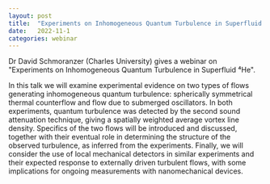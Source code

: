 ```yaml
---
layout: post
title:  "Experiments on Inhomogeneous Quantum Turbulence in Superfluid ⁴He"
date:   2022-11-1
categories: webinar
---
```

Dr David Schmoranzer (Charles University) gives a webinar on "Experiments on Inhomogeneous Quantum Turbulence in Superfluid ⁴He".


In this talk we will examine experimental evidence on two types of flows generating inhomogeneous quantum turbulence: spherically symmetrical thermal counterflow and flow due to submerged oscillators. In both experiments, quantum turbulence was detected by the second sound attenuation technique, giving a spatially weighted average vortex line density. Specifics of the two flows will be introduced and discussed, together with their eventual role in determining the structure of the observed turbulence, as inferred from the experiments. Finally, we will consider the use of local mechanical detectors in similar experiments and their expected response to externally driven turbulent flows, with some implications for ongoing measurements with nanomechanical devices. 




